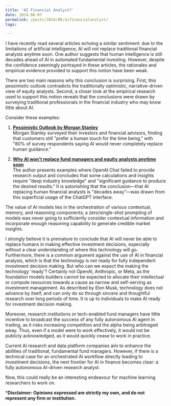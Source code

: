 ```yaml
---
title: 'AI Financial Analyst?'
date: 2024-06-07
permalink: /posts/2024/06/aifinancialanalyst/
tags:

---
```


I have recently read several articles echoing a similar sentiment: due to the limitations of artificial intelligence, AI will not replace traditional financial analysts anytime soon. One author suggests that human intelligence is still decades ahead of AI in automated fundamental investing. However, despite the confidence seemingly portrayed in these articles, the rationales and empirical evidence provided to support this notion have been weak.

There are two main reasons why this conclusion is surprising. First, this pessimistic outlook contradicts the traditionally optimistic, narrative-driven view of equity analysts. Second, a closer look at the empirical research used to support this notion reveals that the conclusions were drawn by surveying traditional professionals in the financial industry who may know little about AI.

Consider these examples:

1. [**Pessimistic Outlook by Morgan Stanley**](https://fortune.com/2023/05/11/ai-investing-human-guidance-morgan-stanley/)  
   Morgan Stanley surveyed their investors and financial advisors, finding that customers still "prefer a human touch for the time being," with "80% of survey respondents saying AI would never completely replace human guidance."

2. [**Why AI won't replace fund managers and equity analysts anytime soon**](https://valueinvesting.substack.com/p/ainono/)  
   The author presents examples where OpenAI Chat failed to provide research output and concludes that some calculations and insights require "deep industry knowledge" and "significant guidance to produce the desired results." It is astonishing that the conclusion—that AI replacing human financial analysts is "decades away"—was drawn from this superficial usage of the ChatGPT interface.

The value of AI models lies in the orchestration of various contextual, memory, and reasoning components; a zero/single-shot prompting of models was never going to sufficiently consider contextual information and incorporate enough reasoning capability to generate credible market insights.

I strongly believe it is premature to conclude that AI will never be able to replace humans in making effective investment decisions, especially without a clear understanding of where this technology will go. Furthermore, there is a common argument against the use of AI in financial analysis, which is that the technology is not ready for fully independent investment decision making. But who can we expect the making the technology 'ready'? Certainly not OpenAI, Anthropic, or Meta, as the foundation models builders cannot be expected to allocate their intellectual or compute resources towards a cause as narrow and self-serving as investment management. As described by Elon Musk, technology does not advance by itself, and can only do so through sincere and thoughtful research over long periods of time. It is up to individuals to make AI ready for investment decision making.

Moreover, research institutions or tech-enabled fund managers have little incentive to broadcast the success of any fully autonomous AI agent in trading, as it risks increasing competition and the alpha being arbitraged away. Thus, even if a model were to work effectively, it would not be publicly acknowledged, as it would quickly cease to work in practice.

Current AI research and data platform companies aim to enhance the abilities of traditional, fundamental fund managers. However, if there is a technical case for an orchestrated AI workflow directly leading to investment decisions, the next frontier for AI in finance becomes clear: a fully autonomous AI-driven research analyst.

Now, this could really be an interesting endeavour for machine learning researchers to work on.

***Disclaimer: Opinions expressed are strictly my own, and do not represent any firm or institution.**
